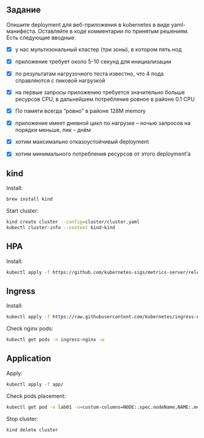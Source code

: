 ## Задание

Опишите deployment для веб-приложения в kubernetes в виде yaml-манифеста. Оставляйте в коде комментарии по принятым решениям. Есть следующие вводные:

- [X] у нас мультизональный кластер (три зоны), в котором пять нод
- [X] приложение требует около 5-10 секунд для инициализации
- [X] по результатам нагрузочного теста известно, что 4 пода справляются с пиковой нагрузкой
- [X] на первые запросы приложению требуется значительно больше ресурсов CPU, в дальнейшем потребление ровное в районе 0.1 CPU
- [X] По памяти всегда “ровно” в районе 128M memory
- [X] приложение имеет дневной цикл по нагрузке – ночью запросов на порядки меньше, пик – днём
- [X] хотим максимально отказоустойчивый deployment
- [X] хотим минимального потребления ресурсов от этого deployment’а


## kind

Install:

```bash
brew install kind
```

Start cluster:

```bash
kind create cluster --config=cluster/cluster.yaml
kubectl cluster-info --context kind-kind
```

## HPA

Install:

```bash
kubectl apply -f https://github.com/kubernetes-sigs/metrics-server/releases/download/v0.3.7/components.yaml
```

## Ingress

Install:

```bash
kubectl apply -f https://raw.githubusercontent.com/kubernetes/ingress-nginx/master/deploy/static/provider/kind/deploy.yaml
```

Check nginx pods:

```bash
kubectl get pods -n ingress-nginx -w
```

## Application

Apply:

```bash
kubectl apply -f app/
```

Check pods placement:

```bash
kubectl get pod -n lab01 -o=custom-columns=NODE:.spec.nodeName,NAME:.metadata.name
```

Stop cluster:

```bash
kind delete cluster
```
